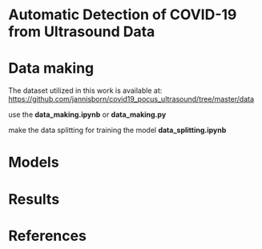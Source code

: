 # **Automatic Detection of COVID-19 from Ultrasound Data**


# Data making

The dataset utilized in this work is available at: https://github.com/jannisborn/covid19_pocus_ultrasound/tree/master/data

use the **data_making.ipynb** or **data_making.py**

make the data splitting for training the model **data_splitting.ipynb**
# Models 


# Results


# References
